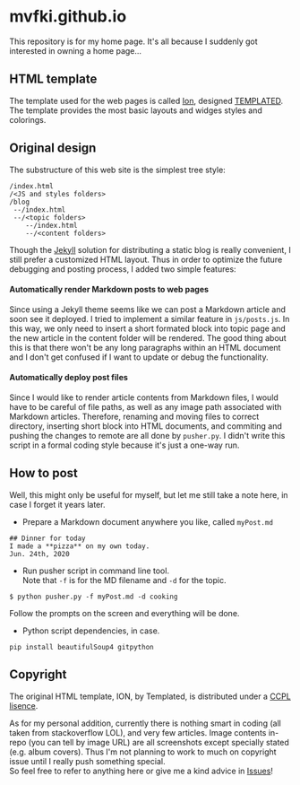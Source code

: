 # mvfki.github.io
This repository is for my home page. It's all because I suddenly got interested in owning a home page... 

## HTML template
The template used for the web pages is called [Ion](https://templated.co/ion), designed [TEMPLATED](https://templated.co/). 
The template provides the most basic layouts and widges styles and colorings.  
## Original design
The substructure of this web site is the simplest tree style:
```
/index.html
/<JS and styles folders>
/blog
 --/index.html
 --/<topic folders>
    --/index.html
    --/<content folders>
```
Though the [Jekyll](https://jekyllrb.com/) solution for distributing a static blog is really convenient, I still prefer a customized HTML layout. 
Thus in order to optimize the future debugging and posting process, I added two simple features:

#### Automatically render Markdown posts to web pages
Since using a Jekyll theme seems like we can post a Markdown article and soon see it deployed. I tried to implement a similar feature in `js/posts.js`.
In this way, we only need to insert a short formated block into topic page and the new article in the content folder will be rendered. 
The good thing about this is that there won't be any long paragraphs within an HTML document and I don't get confused if I want to update or debug the functionality. 

#### Automatically deploy post files
Since I would like to render article contents from Markdown files, I would have to be careful of file paths, as well as any image path associated with Markdown articles.
Therefore, renaming and moving files to correct directory, inserting short block into HTML documents, and commiting and pushing the changes to remote are all done by `pusher.py`. 
I didn't write this script in a formal coding style because it's just a one-way run.

## How to post
Well, this might only be useful for myself, but let me still take a note here, in case I forget it years later.  
- Prepare a Markdown document anywhere you like, called `myPost.md`
```
## Dinner for today
I made a **pizza** on my own today.
Jun. 24th, 2020
```

- Run pusher script in command line tool.  
Note that `-f` is for the MD filename and `-d` for the topic.
```{shell}
$ python pusher.py -f myPost.md -d cooking
```
Follow the prompts on the screen and everything will be done.

- Python script dependencies, in case.
```
pip install beautifulSoup4 gitpython
```

## Copyright
The original HTML template, ION, by Templated, is distributed under a [CCPL lisence](https://github.com/mvfki/mvfki.github.io/blob/master/LICENSE.txt).  

As for my personal addition, currently there is nothing smart in coding (all taken from stackoverflow LOL), and very few articles. 
Image contents in-repo (you can tell by image URL) are all screenshots except specially stated (e.g. album covers).
Thus I'm not planning to work to much on copyright issue until I really push something special.  
So feel free to refer to anything here or give me a kind advice in [Issues](https://github.com/mvfki/mvfki.github.io/issues/new)!
